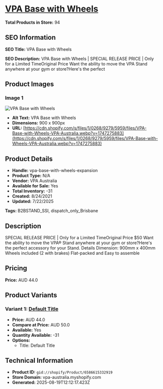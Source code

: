 # [VPA Base with Wheels](https://vpa-australia.myshopify.com/products/vpa-base-with-wheels-expansion)

**Total Products in Store:** 94

## SEO Information

**SEO Title:** VPA Base with Wheels

**SEO Description:** VPA Base with Wheels | SPECIAL RELEASE PRICE | Only for a Limited TimeOriginal Price Want the ability to move the VPA Stand anywhere at your gym or store?Here\'s the perfect

## Product Images

### Image 1
![VPA Base with Wheels](https://cdn.shopify.com/s/files/1/0268/9279/5959/files/VPA-Base-with-Wheels-VPA-Australia.webp?v=1747275883)

- **Alt Text:** VPA Base with Wheels
- **Dimensions:** 900 x 900px
- **URL:** [https://cdn.shopify.com/s/files/1/0268/9279/5959/files/VPA-Base-with-Wheels-VPA-Australia.webp?v=1747275883](https://cdn.shopify.com/s/files/1/0268/9279/5959/files/VPA-Base-with-Wheels-VPA-Australia.webp?v=1747275883)

## Product Details

- **Handle:** vpa-base-with-wheels-expansion
- **Product Type:** N/A
- **Vendor:** VPA Australia
- **Available for Sale:** Yes
- **Total Inventory:** -31
- **Created:** 8/24/2021
- **Updated:** 7/22/2025

**Tags:** B2BSTAND_SSI, dispatch_only_Brisbane

## Description

SPECIAL RELEASE PRICE | Only for a Limited TimeOriginal Price $50 Want the ability to move the VPA® Stand anywhere at your gym or store?Here's the perfect accessory for your Stand. Details Dimension: 900mm x 400mm Wheels included (2 with brakes) Flat-packed and Easy to assemble

## Pricing

**Price:** AUD 44.0

## Product Variants

### Variant 1: [Default Title](https://vpa-australia.myshopify.com/products/vpa-base-with-wheels-expansion)

- **Price:** AUD 44.0
- **Compare at Price:** AUD 50.0
- **Available:** Yes
- **Quantity Available:** -31
- **Options:**
  - Title: Default Title

## Technical Information

- **Product ID:** `gid://shopify/Product/6586615332919`
- **Store Domain:** vpa-australia.myshopify.com
- **Generated:** 2025-08-19T12:12:17.423Z

